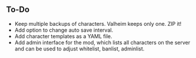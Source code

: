 To-Do
--------------
- Keep multiple backups of characters. Valheim keeps only one. ZIP it!
- Add option to change auto save interval.
- Add character templates as a YAML file.
- Add admin interface for the mod, which lists all characters on the server and can be used to adjust whitelist, banlist, adminlist.
